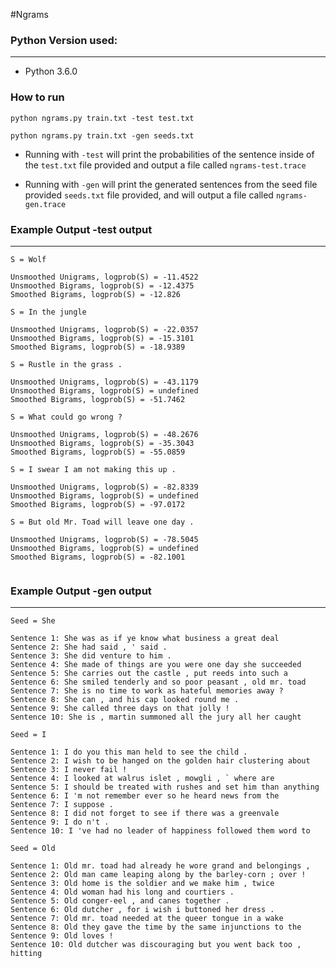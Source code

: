 #Ngrams

### Python Version used:
************************

* Python 3.6.0


### How to run

```
python ngrams.py train.txt -test test.txt
```

```
python ngrams.py train.txt -gen seeds.txt
```

* Running with ```-test``` will print the probabilities of the sentence 
inside of the ```test.txt``` file provided and output a file called
 ```ngrams-test.trace```

* Running with ```-gen``` will print the generated sentences from the 
seed file provided ```seeds.txt``` file provided, and will output a  file 
called ```ngrams-gen.trace```


### Example Output -test output
******************

```
S = Wolf

Unsmoothed Unigrams, logprob(S) = -11.4522
Unsmoothed Bigrams, logprob(S) = -12.4375
Smoothed Bigrams, logprob(S) = -12.826

S = In the jungle

Unsmoothed Unigrams, logprob(S) = -22.0357
Unsmoothed Bigrams, logprob(S) = -15.3101
Smoothed Bigrams, logprob(S) = -18.9389

S = Rustle in the grass .

Unsmoothed Unigrams, logprob(S) = -43.1179
Unsmoothed Bigrams, logprob(S) = undefined
Smoothed Bigrams, logprob(S) = -51.7462

S = What could go wrong ?

Unsmoothed Unigrams, logprob(S) = -48.2676
Unsmoothed Bigrams, logprob(S) = -35.3043
Smoothed Bigrams, logprob(S) = -55.0859

S = I swear I am not making this up .

Unsmoothed Unigrams, logprob(S) = -82.8339
Unsmoothed Bigrams, logprob(S) = undefined
Smoothed Bigrams, logprob(S) = -97.0172

S = But old Mr. Toad will leave one day .

Unsmoothed Unigrams, logprob(S) = -78.5045
Unsmoothed Bigrams, logprob(S) = undefined
Smoothed Bigrams, logprob(S) = -82.1001


```


### Example Output -gen output
******************

```
Seed = She

Sentence 1: She was as if ye know what business a great deal
Sentence 2: She had said , ' said .
Sentence 3: She did venture to him .
Sentence 4: She made of things are you were one day she succeeded
Sentence 5: She carries out the castle , put reeds into such a
Sentence 6: She smiled tenderly and so poor peasant , old mr. toad
Sentence 7: She is no time to work as hateful memories away ?
Sentence 8: She can , and his cap looked round me .
Sentence 9: She called three days on that jolly !
Sentence 10: She is , martin summoned all the jury all her caught

Seed = I

Sentence 1: I do you this man held to see the child .
Sentence 2: I wish to be hanged on the golden hair clustering about
Sentence 3: I never fail !
Sentence 4: I looked at walrus islet , mowgli , ` where are
Sentence 5: I should be treated with rushes and set him than anything
Sentence 6: I 'm not remember ever so he heard news from the
Sentence 7: I suppose .
Sentence 8: I did not forget to see if there was a greenvale
Sentence 9: I do n't .
Sentence 10: I 've had no leader of happiness followed them word to

Seed = Old

Sentence 1: Old mr. toad had already he wore grand and belongings ,
Sentence 2: Old man came leaping along by the barley-corn ; over !
Sentence 3: Old home is the soldier and we make him , twice
Sentence 4: Old woman had his long and courtiers .
Sentence 5: Old conger-eel , and canes together .
Sentence 6: Old dutcher , for i wish i buttoned her dress .
Sentence 7: Old mr. toad needed at the queer tongue in a wake
Sentence 8: Old they gave the time by the same injunctions to the
Sentence 9: Old loves !
Sentence 10: Old dutcher was discouraging but you went back too , hitting

```

    
